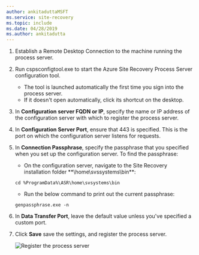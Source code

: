 ```yaml
---
author: ankitaduttaMSFT
ms.service: site-recovery
ms.topic: include
ms.date: 04/28/2019
ms.author: ankitadutta
---
```


1. Establish a Remote Desktop Connection to the machine running the process server. 
2. Run cspsconfigtool.exe to start the Azure Site Recovery Process Server configuration tool.
    - The tool is launched automatically the first time you sign into the process server.
    - If it doesn't open automatically, click its shortcut on the desktop.

3. In **Configuration server FQDN or IP**, specify the name or IP address of the configuration server with which to register the process server.
4. In **Configuration Server Port**, ensure that 443 is specified. This is the port on which the configuration server listens for requests.
5. In **Connection Passphrase**, specify the passphrase that you specified when you set up the configuration server. To find the passphrase:
    -  On the configuration server, navigate to the Site Recovery installation folder **\home\svssystems\bin\**:
    ```
    cd %ProgramData%\ASR\home\svsystems\bin
    ```
    - Run the below command to print out the current passphrase:
    ```
    genpassphrase.exe -n
    ```

6. In **Data Transfer Port**, leave the default value unless you've specified a custom port.

7. Click **Save** save the settings, and register the process server.

    
    ![Register the process server](./media/site-recovery-vmware-register-process-server/register-ps.png)
